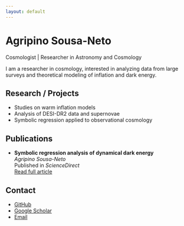 ```yaml
---
layout: default
---
```


# Agripino Sousa-Neto
Cosmologist | Researcher in Astronomy and Cosmology

I am a researcher in cosmology, interested in analyzing data from large surveys and theoretical modeling of inflation and dark energy.

## Research / Projects
- Studies on warm inflation models
- Analysis of DESI-DR2 data and supernovae
- Symbolic regression applied to observational cosmology

## Publications
- **Symbolic regression analysis of dynamical dark energy**  
  *Agripino Sousa-Neto*  
  Published in *ScienceDirect*  
  [Read full article](https://www.sciencedirect.com/science/article/abs/pii/S2212686425003012?via%3Dihub)

## Contact
- [GitHub](https://github.com/zouzaxd)
- [Google Scholar](https://scholar.google.com)
- [Email](mailto:agripinoneto@on.br)
